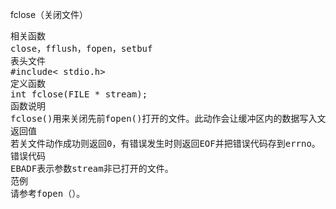 
fclose（关闭文件）
<pre>相关函数
close，fflush，fopen，setbuf
表头文件
#include< stdio.h>
定义函数
int fclose(FILE * stream);
函数说明
fclose()用来关闭先前fopen()打开的文件。此动作会让缓冲区内的数据写入文件中，并释放系统所提供的文件资源。
返回值
若关文件动作成功则返回0，有错误发生时则返回EOF并把错误代码存到errno。
错误代码
EBADF表示参数stream非已打开的文件。
范例
请参考fopen（）。</pre>